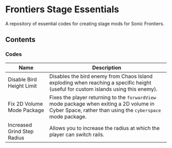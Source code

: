 # Frontiers Stage Essentials
A repository of essential codes for creating stage mods for Sonic Frontiers.

## Contents

### Codes
Name                        | Description
----------------------------|-------------------------------------------------------------------------------------------------------------------------------------------------------
Disable Bird Height Limit   | Disables the bird enemy from Chaos Island exploding when reaching a specific height (useful for custom islands using this enemy).
Fix 2D Volume Mode Package  | Fixes the player returning to the `forwardView` mode package when exiting a 2D volume in Cyber Space, rather than using the `cyberspace` mode package.
Increased Grind Step Radius | Allows you to increase the radius at which the player can switch rails.
